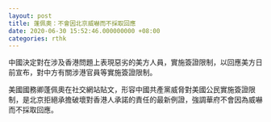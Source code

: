 ```yaml
---
layout: post
title: 蓬佩奧：不會因北京威嚇而不採取回應
date: 2020-06-30 15:52:46.000000000 +08:00
categories: rthk
---
```


中國決定對在涉及香港問題上表現惡劣的美方人員，實施簽證限制，以回應美方日前宣布，對中方有關涉港官員等實施簽證限制。

美國國務卿蓬佩奧在社交網站貼文，形容中國共產黨威脅對美國公民實施簽證限制，是北京拒絕承擔破壞對香港人承諾的責任的最新例證，強調華府不會因為威嚇而不採取回應。
